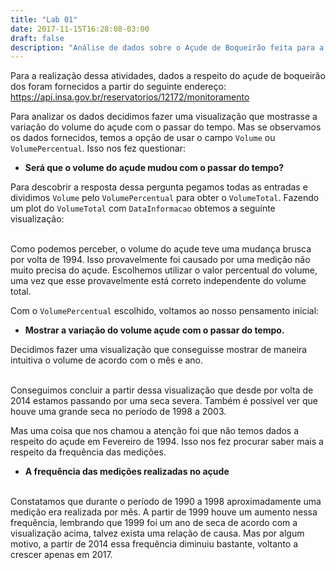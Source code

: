 ```yaml
---
title: "Lab 01"
date: 2017-11-15T16:28:08-03:00
draft: false
description: "Análise de dados sobre o Açude de Boqueirão feita para a disciplina de visualização da informação."
---
```


Para a realização dessa atividades, dados a respeito do açude de boqueirão dos foram
fornecidos a partir do seguinte endereço:
https://api.insa.gov.br/reservatorios/12172/monitoramento

Para analizar os dados decidimos fazer uma visualização que mostrasse a variação do volume
do açude com o passar do tempo. Mas se observamos os dados fornecidos, temos a opção de
usar o campo ```Volume``` ou ```VolumePercentual```. Isso nos fez questionar:

* **Será que o volume do açude mudou com o passar do tempo?**

Para descobrir a resposta dessa pergunta pegamos todas as entradas e dividimos ```Volume``` pelo ```VolumePercentual``` para obter o ```VolumeTotal```. Fazendo um plot do ```VolumeTotal``` com ```DataInformacao``` obtemos a seguinte visualização:

<div id="volumetotal" width=300></div>

<br>
Como podemos perceber, o volume do açude teve uma mudança brusca por volta de 1994.
Isso provavelmente foi causado por uma medição não muito precisa do açude. Escolhemos
utilizar o valor percentual do volume, uma vez que esse provavelmente está correto
independente do volume total.

Com o ```VolumePercentual``` escolhido, voltamos ao nosso pensamento inicial:

* **Mostrar a variação do volume açude com o passar do tempo.**

Decidimos fazer uma visualização que conseguisse mostrar de maneira intuitiva o
volume de acordo com o mês e ano.

<div id="volumemesano" width=300></div>

<br>
Conseguimos concluir a partir dessa visualização que desde por volta de 2014 estamos
passando por uma seca severa. Também é possível ver que houve uma grande seca no período
de 1998 a 2003.

Mas uma coisa que nos chamou a atenção foi que não temos dados a respeito do açude em Fevereiro de 1994. Isso nos fez procurar saber mais a respeito da frequência das medições.

* **A frequência das medições realizadas no açude**

<div id="countano" width=300></div>

<br>
Constatamos que durante o período de 1990 a 1998 aproximadamente uma medição era realizada por
mês. A partir de 1999 houve um aumento nessa frequência, lembrando que 1999 foi um ano
de seca de acordo com a visualização acima, talvez exista uma relação de causa. Mas por algum motivo, a partir de 2014 essa frequência diminuiu bastante, voltanto a crescer apenas em 2017.

<script src="https://cdnjs.cloudflare.com/ajax/libs/vega/3.0.7/vega.js"></script>
<script src="https://cdnjs.cloudflare.com/ajax/libs/vega-lite/2.0.1/vega-lite.js"></script>
<script src="https://cdnjs.cloudflare.com/ajax/libs/vega-embed/3.0.0-rc7/vega-embed.js"></script>
<script>
    const spec = {
      "$schema": "https://vega.github.io/schema/vega-lite/v2.json",
      "data": {
            "url":"https://api.insa.gov.br/reservatorios/12172/monitoramento",
            "format": {
                "type": "json",
                "property": "volumes",
                "parse": {
                  "DataInformacao": "utc:'%d/%m/%Y'"
                }
            }
      },
      "transform": [
        {"calculate": "100*datum.Volume/datum.VolumePercentual", "as": "VolumeTotal"}
      ],

        "mark": "point",
        "width": 500,
        "height": 300,
        "encoding": {
            "x": {
                "field": "DataInformacao",
                "type": "temporal"
            },
            "y": {
                "field": "VolumeTotal",
                "type": "quantitative"
            }
        }
};
  	vegaEmbed('#volumetotal', spec).catch(console.warn);
</script>

<script>
    const spec2 = {
  "$schema": "https://vega.github.io/schema/vega-lite/v2.json",
  "data": {
        "url":"https://api.insa.gov.br/reservatorios/12172/monitoramento",
        "format": {
            "type": "json",
            "property": "volumes",
            "parse": {
              "DataInformacao": "utc:'%d/%m/%Y'"
            }
        }
  },

    "mark": "circle",
    "width": 450,
    "height": 600,
    "encoding": {
        "x": {
            "field": "DataInformacao",
            "timeUnit": "month",
            "type": "ordinal",
            "axis": {"title": "Mês"}
        },
        "y": {
            "field": "DataInformacao",
            "timeUnit": "year",
            "type": "ordinal",
            "axis": {"title": "Ano"}
        },
        "size": {
          "aggregate": "mean",
          "field": "VolumePercentual",
          "type": "quantitative"
        }
    }

};
  	vegaEmbed('#volumemesano', spec2).catch(console.warn);
</script>

<script>
    const spec3 =   {"$schema": "https://vega.github.io/schema/vega-lite/v2.json",
  "data": {
        "url":"https://api.insa.gov.br/reservatorios/12172/monitoramento",
        "format": {
            "type": "json",
            "property": "volumes",
            "parse": {
              "DataInformacao": "utc:'%d/%m/%Y'"
            }
        }
  },
    "mark": "bar",
  "encoding": {
    "x": {"field": "DataInformacao", "type": "ordinal", "timeUnit": "year"},
    "y": {"aggregate":"count"}
  }
};
  	vegaEmbed('#countano', spec3).catch(console.warn);
</script>
